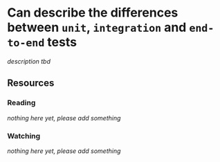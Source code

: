# Can describe the differences between `unit`, `integration` and `end-to-end` tests
_description tbd_
## Resources
### Reading
_nothing here yet, please add something_
### Watching
_nothing here yet, please add something_
